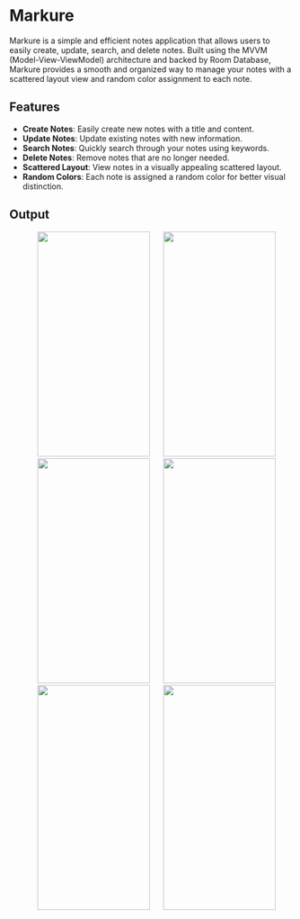 # Markure
Markure is a simple and efficient notes application that allows users to easily create, update, search, and delete notes. Built using the MVVM (Model-View-ViewModel) architecture and backed by Room Database, Markure provides a smooth and organized way to manage your notes with a scattered layout view and random color assignment to each note.

## Features

- **Create Notes**: Easily create new notes with a title and content.
- **Update Notes**: Update existing notes with new information.
- **Search Notes**: Quickly search through your notes using keywords.
- **Delete Notes**: Remove notes that are no longer needed.
- **Scattered Layout**: View notes in a visually appealing scattered layout.
- **Random Colors**: Each note is assigned a random color for better visual distinction.

## Output

<p align="center">
 
<img src="https://github.com/HirvaPurohit/Markure--Notes-App/assets/131869875/7ab5d76b-f163-4ec2-a1c5-6df646911a83" width="200" height="400"  style="margin-left: 20px;"/>

<img src="https://github.com/HirvaPurohit/Markure--Notes-App/assets/131869875/e4f4c576-dc87-4b77-ba30-89d901e1ff1b" width="200" height="400" style="margin-left: 20px;"/>

<img src="https://github.com/HirvaPurohit/Markure--Notes-App/assets/131869875/073d1150-114a-403c-8f5e-2b4cd7a38aa9" width="200" height="400" style="margin-left: 20px;"/>

<img src="https://github.com/HirvaPurohit/Markure--Notes-App/assets/131869875/7d40db07-746b-4bc9-bceb-c0ac74102b1c" width="200" height="400" style="margin-left: 20px;"/>

<img src="https://github.com/HirvaPurohit/Markure--Notes-App/assets/131869875/67152314-c255-40d5-b7ae-bb72a209f2ab" width="200" height="400" style="margin-left: 20px;"/>

<img src="https://github.com/HirvaPurohit/Markure--Notes-App/assets/131869875/25fcb6c7-6439-4ba7-afd3-c7d8cbb45d63" width="200" height="400" style="margin-left: 20px;"/>
</p>



